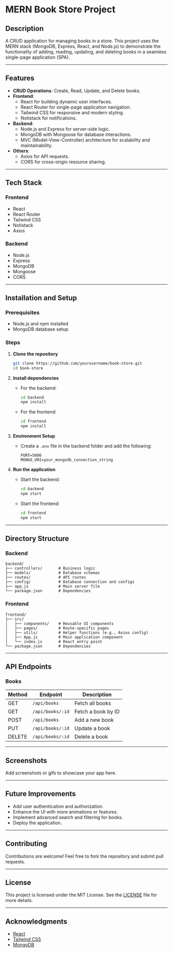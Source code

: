 # MERN Book Store Project

## Description
A CRUD application for managing books in a store. This project uses the MERN stack (MongoDB, Express, React, and Node.js) to demonstrate the functionality of adding, reading, updating, and deleting books in a seamless single-page application (SPA).

---

## Features
- **CRUD Operations**: Create, Read, Update, and Delete books.
- **Frontend**:
  - React for building dynamic user interfaces.
  - React Router for single-page application navigation.
  - Tailwind CSS for responsive and modern styling.
  - Notistack for notifications.
- **Backend**:
  - Node.js and Express for server-side logic.
  - MongoDB with Mongoose for database interactions.
  - MVC (Model-View-Controller) architecture for scalability and maintainability.
- **Others**:
  - Axios for API requests.
  - CORS for cross-origin resource sharing.

---

## Tech Stack

### Frontend
- React
- React Router
- Tailwind CSS
- Notistack
- Axios

### Backend
- Node.js
- Express
- MongoDB
- Mongoose
- CORS

---

## Installation and Setup

### Prerequisites
- Node.js and npm installed
- MongoDB database setup

### Steps
1. **Clone the repository**
   ```bash
   git clone https://github.com/yourusername/book-store.git
   cd book-store
   ```

2. **Install dependencies**
   - For the backend:
     ```bash
     cd backend
     npm install
     ```
   - For the frontend:
     ```bash
     cd frontend
     npm install
     ```

3. **Environment Setup**
   - Create a `.env` file in the backend folder and add the following:
     ```env
     PORT=5000
     MONGO_URI=your_mongodb_connection_string
     ```

4. **Run the application**
   - Start the backend:
     ```bash
     cd backend
     npm start
     ```
   - Start the frontend:
     ```bash
     cd frontend
     npm start
     ```

---

## Directory Structure

### Backend
```
backend/
├── controllers/       # Business logic
├── models/            # Database schemas
├── routes/            # API routes
├── config/            # Database connection and configs
├── app.js             # Main server file
└── package.json       # Dependencies
```

### Frontend
```
frontend/
├── src/
│   ├── components/    # Reusable UI components
│   ├── pages/         # Route-specific pages
│   ├── utils/         # Helper functions (e.g., Axios config)
│   ├── App.js         # Main application component
│   └── index.js       # React entry point
└── package.json       # Dependencies
```

---

## API Endpoints

### Books
| Method | Endpoint         | Description        |
|--------|------------------|--------------------|
| GET    | `/api/books`     | Fetch all books    |
| GET    | `/api/books/:id` | Fetch a book by ID |
| POST   | `/api/books`     | Add a new book     |
| PUT    | `/api/books/:id` | Update a book      |
| DELETE | `/api/books/:id` | Delete a book      |

---

## Screenshots
Add screenshots or gifs to showcase your app here.

---

## Future Improvements
- Add user authentication and authorization.
- Enhance the UI with more animations or features.
- Implement advanced search and filtering for books.
- Deploy the application.

---

## Contributing
Contributions are welcome! Feel free to fork the repository and submit pull requests.

---

## License
This project is licensed under the MIT License. See the [LICENSE](LICENSE) file for more details.

---

## Acknowledgments
- [React](https://reactjs.org/)
- [Tailwind CSS](https://tailwindcss.com/)
- [MongoDB](https://www.mongodb.com/)

